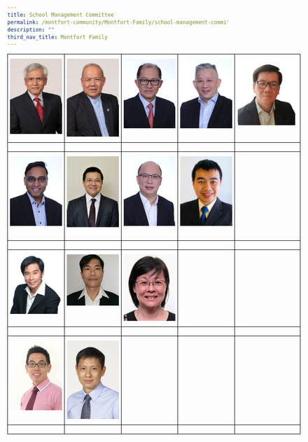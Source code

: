 ```yaml
---
title: School Management Committee
permalink: /montfort-community/Montfort-Family/school-management-committee
description: ""
third_nav_title: Montfort Family
---
```

<style type="text/css">
.tg  {border-collapse:collapse;border-spacing:0;margin:0px auto;}
.tg td{border-color:black;border-style:solid;border-width:1px;font-family:Arial, sans-serif;font-size:14px;
  overflow:hidden;padding:10px 5px;word-break:normal;}
.tg th{border-color:black;border-style:solid;border-width:1px;font-family:Arial, sans-serif;font-size:14px;
  font-weight:normal;overflow:hidden;padding:10px 5px;word-break:normal;}
.tg .tg-0lax{text-align:left;vertical-align:top}
</style>
<table class="tg" style="undefined;table-layout: fixed; width: 670px">
<colgroup>
<col style="width: 130px">
<col style="width: 130px">
<col style="width: 130px">
<col style="width: 130px">
<col style="width: 150px">
</colgroup>
<tbody>
  <tr>
    <td class="tg-0lax"><img src="/images/smc1.jpeg"></td>
    <td class="tg-0lax"><img src="/images/smc2.jpeg"></td>
    <td class="tg-0lax"><img src="/images/smc3.jpeg"></td>
    <td class="tg-0lax"><img src="/images/smc4.jpeg"></td>
    <td class="tg-0lax"><img src="/images/smc5.png"></td>
  </tr>
  <tr>
    <td class="tg-0lax"></td>
    <td class="tg-0lax"></td>
    <td class="tg-0lax"></td>
    <td class="tg-0lax"></td>
    <td class="tg-0lax"></td>
  </tr>
  <tr>
    <td class="tg-0lax"><img src="/images/smc6.jpeg"></td>
    <td class="tg-0lax"><img src="/images/smc7.jpeg"></td>
    <td class="tg-0lax"><img src="/images/smc8.jpeg"></td>
    <td class="tg-0lax"><img src="/images/smc9.jpeg"></td>
    <td class="tg-0lax"></td>
  </tr>
  <tr>
    <td class="tg-0lax"></td>
    <td class="tg-0lax"></td>
    <td class="tg-0lax"></td>
    <td class="tg-0lax"></td>
    <td class="tg-0lax"></td>
  </tr>
	<tr>
    <td class="tg-0lax"><img src="/images/smc10.jpeg"></td>
    <td class="tg-0lax"><img src="/images/smc11.jpeg"></td>
    <td class="tg-0lax"><img src="/images/smc12.jpeg"></td>
    <td class="tg-0lax"></td>
    <td class="tg-0lax"></td>
  </tr>
  <tr>
    <td class="tg-0lax"></td>
    <td class="tg-0lax"></td>
    <td class="tg-0lax"></td>
    <td class="tg-0lax"></td>
    <td class="tg-0lax"></td>
  </tr>
	<tr>
    <td class="tg-0lax"><img src="/images/smc13.jpeg"></td>
    <td class="tg-0lax"><img src="/images/smc14.jpeg"></td>
    <td class="tg-0lax"></td>
    <td class="tg-0lax"></td>
    <td class="tg-0lax"></td>
  </tr>
  <tr>
    <td class="tg-0lax"></td>
    <td class="tg-0lax"></td>
    <td class="tg-0lax"></td>
    <td class="tg-0lax"></td>
    <td class="tg-0lax"></td>
  </tr>
</tbody>
</table>